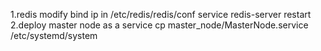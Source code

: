 1.redis
modify bind ip in /etc/redis/redis/conf
service redis-server restart
2.deploy master node as a service
cp master_node/MasterNode.service /etc/systemd/system